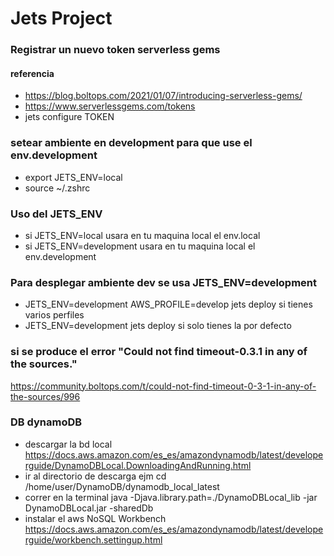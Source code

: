# Jets Project

### Registrar un nuevo token serverless gems
#### referencia
- https://blog.boltops.com/2021/01/07/introducing-serverless-gems/
- https://www.serverlessgems.com/tokens
- jets configure TOKEN

### setear ambiente en development para que use el env.development
- export JETS_ENV=local
- source ~/.zshrc

### Uso del JETS_ENV
- si JETS_ENV=local usara en tu maquina local el env.local
- si JETS_ENV=development usara en tu maquina local el env.development

### Para desplegar ambiente dev se usa JETS_ENV=development
- JETS_ENV=development AWS_PROFILE=develop jets deploy si tienes varios perfiles
- JETS_ENV=development jets deploy si solo tienes la por defecto

### si se produce el error "Could not find timeout-0.3.1 in any of the sources."
https://community.boltops.com/t/could-not-find-timeout-0-3-1-in-any-of-the-sources/996

### DB dynamoDB
- descargar la bd local https://docs.aws.amazon.com/es_es/amazondynamodb/latest/developerguide/DynamoDBLocal.DownloadingAndRunning.html
- ir al directorio de descarga ejm cd /home/user/DynamoDB/dynamodb_local_latest
- correr en la terminal java -Djava.library.path=./DynamoDBLocal_lib -jar DynamoDBLocal.jar -sharedDb
- instalar el aws NoSQL Workbench https://docs.aws.amazon.com/es_es/amazondynamodb/latest/developerguide/workbench.settingup.html
